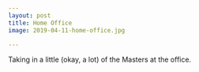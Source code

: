 ```yaml
---
layout: post
title: Home Office 
image: 2019-04-11-home-office.jpg

---  
```


Taking in a little (okay, a lot) of the Masters at the office.
   
